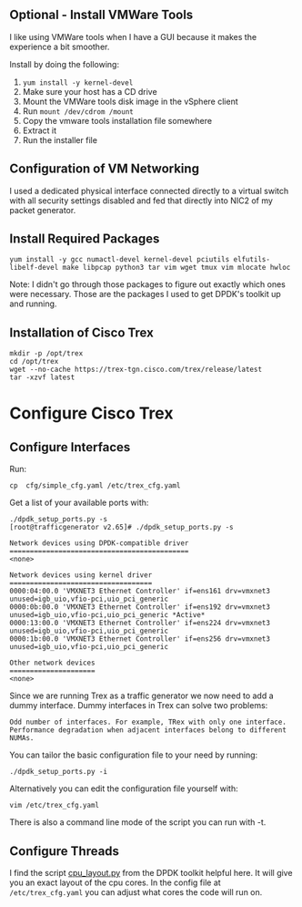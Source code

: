 
## Optional - Install VMWare Tools

I like using VMWare tools when I have a GUI because it makes the experience a bit
smoother.

Install by doing the following:

1. `yum install -y kernel-devel`
2. Make sure your host has a CD drive
3. Mount the VMWare tools disk image in the vSphere client
4. Run `mount /dev/cdrom /mount`
5. Copy the vmware tools installation file somewhere
6. Extract it
7. Run the installer file

## Configuration of VM Networking

I used a dedicated physical interface connected directly to a virtual switch
with all security settings disabled and fed that directly into NIC2 of my packet
generator.

## Install Required Packages

    yum install -y gcc numactl-devel kernel-devel pciutils elfutils-libelf-devel make libpcap python3 tar vim wget tmux vim mlocate hwloc

Note: I didn't go through those packages to figure out exactly which ones were necessary.
Those are the packages I used to get DPDK's toolkit up and running.

## Installation of Cisco Trex

    mkdir -p /opt/trex
    cd /opt/trex
    wget --no-cache https://trex-tgn.cisco.com/trex/release/latest
    tar -xzvf latest

# Configure Cisco Trex

## Configure Interfaces

Run:

    cp  cfg/simple_cfg.yaml /etc/trex_cfg.yaml

Get a list of your available ports with:

    ./dpdk_setup_ports.py -s
    [root@trafficgenerator v2.65]# ./dpdk_setup_ports.py -s

    Network devices using DPDK-compatible driver
    ============================================
    <none>

    Network devices using kernel driver
    ===================================
    0000:04:00.0 'VMXNET3 Ethernet Controller' if=ens161 drv=vmxnet3 unused=igb_uio,vfio-pci,uio_pci_generic
    0000:0b:00.0 'VMXNET3 Ethernet Controller' if=ens192 drv=vmxnet3 unused=igb_uio,vfio-pci,uio_pci_generic *Active*
    0000:13:00.0 'VMXNET3 Ethernet Controller' if=ens224 drv=vmxnet3 unused=igb_uio,vfio-pci,uio_pci_generic
    0000:1b:00.0 'VMXNET3 Ethernet Controller' if=ens256 drv=vmxnet3 unused=igb_uio,vfio-pci,uio_pci_generic

    Other network devices
    =====================
    <none>

Since we are running Trex as a traffic generator we now need to add a dummy interface.
Dummy interfaces in Trex can solve two problems:

    Odd number of interfaces. For example, TRex with only one interface.
    Performance degradation when adjacent interfaces belong to different NUMAs.


You can tailor the basic configuration file to your need by running:

    ./dpdk_setup_ports.py -i

Alternatively you can edit the configuration file yourself with:

    vim /etc/trex_cfg.yaml

There is also a command line mode of the script you can run with -t.

## Configure Threads

I find the script [cpu_layout.py](./cpu_layout.py) from the DPDK toolkit helpful
here. It will give you an exact layout of the cpu cores. In the config file at `/etc/trex_cfg.yaml`
you can adjust what cores the code will run on.